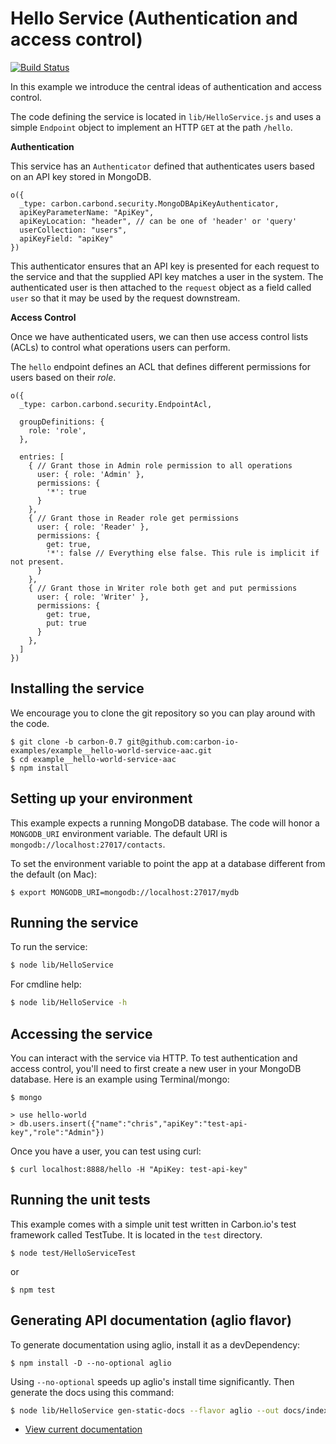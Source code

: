 # Hello Service (Authentication and access control)

[![Build Status](https://img.shields.io/travis/carbon-io-examples/example__hello-world-service-aac/carbon-0.7.svg?style=flat-square)](https://travis-ci.org/carbon-io-examples/example__hello-world-service-aac)

In this example we introduce the central ideas of authentication and access control. 

The code defining the service is located in ```lib/HelloService.js``` and uses a simple ```Endpoint``` object 
to implement an HTTP ```GET``` at the path ```/hello```. 

**Authentication**

This service has an ```Authenticator``` defined that authenticates users based on an API key stored in MongoDB.

```node
o({
  _type: carbon.carbond.security.MongoDBApiKeyAuthenticator,
  apiKeyParameterName: "ApiKey",
  apiKeyLocation: "header", // can be one of 'header' or 'query'
  userCollection: "users",
  apiKeyField: "apiKey"
})
```

This authenticator ensures that an API key is presented for each request to the service and that the 
supplied API key matches a user in the system. The authenticated user is then attached to the ```request``` 
object as a field called ```user``` so that it may be used by the request downstream. 

**Access Control**

Once we have authenticated users, we can then use access control lists (ACLs) to control what operations users can perform. 

The ```hello``` endpoint defines an ACL that defines different permissions for users based on their *role*. 

```node
o({
  _type: carbon.carbond.security.EndpointAcl,

  groupDefinitions: {
    role: 'role',
  },

  entries: [
    { // Grant those in Admin role permission to all operations
      user: { role: 'Admin' },
      permissions: {
        '*': true
      }
    },
    { // Grant those in Reader role get permissions
      user: { role: 'Reader' },
      permissions: {
        get: true,
        '*': false // Everything else false. This rule is implicit if not present.
      }
    },
    { // Grant those in Writer role both get and put permissions
      user: { role: 'Writer' },
      permissions: {
        get: true,
        put: true
      }
    },
  ]
})
```

## Installing the service

We encourage you to clone the git repository so you can play around
with the code. 

```
$ git clone -b carbon-0.7 git@github.com:carbon-io-examples/example__hello-world-service-aac.git
$ cd example__hello-world-service-aac
$ npm install
```

## Setting up your environment

This example expects a running MongoDB database. The code will honor a ```MONGODB_URI``` environment variable. The default URI is
```mongodb://localhost:27017/contacts```.

To set the environment variable to point the app at a database different from the default (on Mac):
```
$ export MONGODB_URI=mongodb://localhost:27017/mydb
```

## Running the service

To run the service:

```sh
$ node lib/HelloService
```

For cmdline help:

```sh
$ node lib/HelloService -h
```

## Accessing the service

You can interact with the service via HTTP. To test authentication and access control, you'll need to first create a new user in your MongoDB database. Here is an example using Terminal/mongo:

```
$ mongo

> use hello-world
> db.users.insert({"name":"chris","apiKey":"test-api-key","role":"Admin"})
```

Once you have a user, you can test using curl:

```
$ curl localhost:8888/hello -H "ApiKey: test-api-key"
```


## Running the unit tests

This example comes with a simple unit test written in Carbon.io's test framework called TestTube. It is located in the ```test``` directory. 

```
$ node test/HelloServiceTest
```

or 

```
$ npm test
```

## Generating API documentation (aglio flavor)

To generate documentation using aglio, install it as a devDependency:

```
$ npm install -D --no-optional aglio
```

Using `--no-optional` speeds up aglio's install time significantly. Then generate the docs using this command:

```sh
$ node lib/HelloService gen-static-docs --flavor aglio --out docs/index.html
```

* [View current documentation](
http://htmlpreview.github.io/?https://raw.githubusercontent.com/carbon-io-examples/example__hello-world-service-aac/blob/carbon-0.7/docs/index.html)

